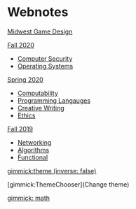 # Webnotes

[Midwest Game Design](./midwestGd.md)

[Fall 2020]()

  * [Computer Security](./fall_2020/security/security.md)
  * [Operating Systems](./fall_2020/os/os.md)

[Spring 2020]()

  * [Computability](./spring_2020/computability.md)
  * [Programming Langauges](./spring_2020/ppl.md)
  * [Creative Writing](./spring_2020/creative.md)
  * [Ethics](./spring_2020/ethics.md)


[Fall 2019]()

  * [Networking](./fall_2019/networking.md)
  * [Algorithms](./fall_2019/algorithms.md)
  * [Functional](./fall_2019/functional.md)

<!-- [Spring 2019]()

  * [Discrete Structures](./spring_2019/discrete.md)
  * [Colloquium II](./spring_2019/honors2.md)
  * [Statistics](./spring_2019/stats.md)
  * [Software Design](./spring_2019/software_design.md) -->

<!-- [Fall 2018]()

  * [Data Structures](./fall_2018/data_structures.md)
  * [FYS](./fall_2018/fys.md)
  * [Colloquium I](./fall_2018/honors.md)
  * [Linear Algebra](./fall_2018/linear_algebra.md)
  * [Computer Organizations](./fall_2018/organizations.md) -->

<!-- set a default theme -->
[gimmick:theme (inverse: false)](bootstrap)

<!-- show a theme chooser in the menu bar -->
[gimmick:ThemeChooser](Change theme)

<!-- show a fork me on github ribbon
[gimmick:forkmeongithub](http://github.com/Dynalon/mdwiki-seed/) -->

<!-- setup math/latex syntax -->
[gimmick: math]()
